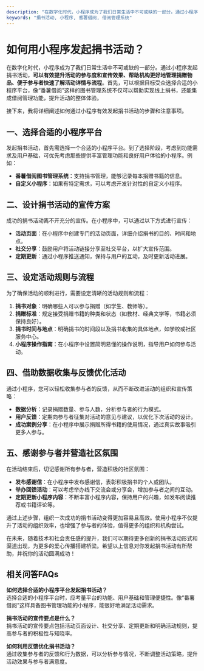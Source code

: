 ```yaml
---
description: "在数字化时代，小程序成为了我们日常生活中不可或缺的一部分。通过小程序发起捐书活动，**可以有效提升活动的参与度和宣传效果、帮助机构更好地管理捐赠物品、便于参与者快速了解活动详情与流程**。首先，可以根据目标受众选择合适的小程序平台，像“番薯借阅”这样的图书管理系统不仅可以帮助实现线上捐书，还能集成借阅管理功能，提升活动的整体体验。"
keywords: "捐书活动, 小程序, 番薯借阅, 借阅管理系统"
---
```

# 如何用小程序发起捐书活动？

在数字化时代，小程序成为了我们日常生活中不可或缺的一部分。通过小程序发起捐书活动，**可以有效提升活动的参与度和宣传效果、帮助机构更好地管理捐赠物品、便于参与者快速了解活动详情与流程**。首先，可以根据目标受众选择合适的小程序平台，像“番薯借阅”这样的图书管理系统不仅可以帮助实现线上捐书，还能集成借阅管理功能，提升活动的整体体验。

接下来，我将详细阐述如何通过小程序有效发起捐书活动的步骤和注意事项。

## 一、选择合适的小程序平台

发起捐书活动，首先需选择一个合适的小程序平台。到了选择阶段，考虑到功能需求及用户基础，可优先考虑那些提供丰富管理功能和良好用户体验的小程序。例如：

- **番薯借阅图书管理系统**：支持捐书管理，能够记录每本捐赠书籍的信息。
- **自定义小程序**：如果有特定需求，可以考虑开发针对性的自定义小程序。

## 二、设计捐书活动的宣传方案

成功的捐书活动离不开充分的宣传。在小程序中，可以通过以下方式进行宣传：

- **活动页面**：在小程序中创建专门的活动页面，详细介绍捐书的目的、时间和地点。
- **社交分享**：鼓励用户将活动链接分享至社交平台，以扩大宣传范围。
- **定期更新**：通过小程序推送通知，保持与用户的互动，及时更新活动进展。

## 三、设定活动规则与流程

为了确保活动的顺利进行，需要设定清晰的活动规则和流程：

1. **捐书对象**：明确哪些人可以参与捐赠（如学生、教师等）。
2. **捐赠标准**：规定接受捐赠书籍的种类和状态（如教材、经典文学等，书籍必须保持良好）。
3. **捐书时间与地点**：明确捐书的时间段以及捐书收集的具体地点，如学校或社区服务中心。
4. **小程序操作指南**：在小程序中设置简明易懂的操作说明，指导用户如何参与活动。

## 四、借助数据收集与反馈优化活动

通过小程序，您可以轻松收集参与者的反馈，从而不断改进活动的组织和宣传策略：

- **数据分析**：记录捐赠数量、参与人数，分析参与者的行为模式。
- **用户反馈**：定期向参与者征集对活动的意见与建议，以优化下次活动的设计。
- **成功案例分享**：在小程序中展示捐赠所得书籍的使用情况，通过真实故事吸引更多人参与。

## 五、感谢参与者并营造社区氛围

在活动结束后，切记感谢所有参与者，营造积极的社区氛围：

- **发布感谢信**：在小程序中发布感谢信，表彰积极捐书的个人或团队。
- **举办回馈活动**：可以考虑举办线下交流会或分享会，增加参与者之间的互动。
- **定期更新小程序内容**：不断丰富小程序内容，保持用户的兴趣，如发布阅读推荐或书籍评论等。

通过上述步骤，组织一次成功的捐书活动变得更加容易且高效。使用小程序不仅提升了活动的组织效率，也增强了参与者的体验，值得更多的组织和机构尝试。

在未来，随着技术和社会责任感的提升，我们可以期待更多创新的捐书活动形式和渠道出现，为更多的爱心传播搭建桥梁。希望以上信息对你发起捐书活动有所帮助，并祝你的活动圆满成功！ 

## 相关问答FAQs

**如何选择合适的小程序平台发起捐书活动？**  
选择合适的小程序平台时，应考量平台的功能、用户基础和管理便捷性。像“番薯借阅”这样具备图书管理功能的小程序，能很好地满足活动需求。

**捐书活动的宣传要点是什么？**  
捐书活动的宣传要点包括活动页面设计、社交分享、定期更新和明确活动规则，提高参与者的积极性与知晓率。

**如何利用反馈优化捐书活动？**  
通过收集参与者的反馈和行为数据，可以分析参与情况，不断调整活动策略，提升活动效果与参与者满意度。
